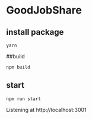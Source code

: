 # GoodJobShare

## install package
```
yarn
```

##build
```
npm build
```

## start
```
npm run start
```
Listening at http://localhost:3001
